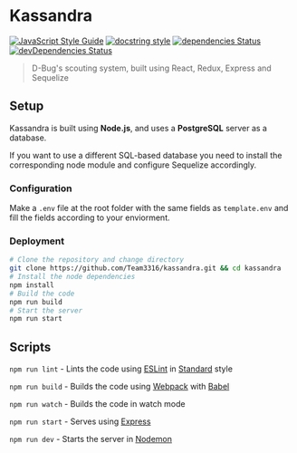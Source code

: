 # Kassandra

[![JavaScript Style Guide](https://img.shields.io/badge/code_style-standard-brightgreen.svg)](https://standardjs.com)
[![docstring style](https://img.shields.io/badge/docstring%20style-jsdocs-brightgreen.svg)](http://usejsdoc.org/)
[![dependencies Status](https://img.shields.io/david/Team3316/kassandra.svg)](https://david-dm.org/Team3316/kassandra)
[![devDependencies Status](https://img.shields.io/david/dev/Team3316/kassandra.svg)](https://david-dm.org/Team3316/kassandra?type=dev)
>D-Bug's scouting system, built using React, Redux, Express and Sequelize

## Setup

Kassandra is built using **Node.js**, and uses a **PostgreSQL** server as a database.

If you want to use a different SQL-based database you need to install the corresponding node module and configure Sequelize accordingly.

### Configuration

Make a `.env` file at the root folder with the same fields as `template.env` and fill the fields according to your enviorment.

### Deployment

```Bash
# Clone the repository and change directory
git clone https://github.com/Team3316/kassandra.git && cd kassandra
# Install the node dependencies
npm install
# Build the code
npm run build
# Start the server
npm run start
```

## Scripts

`npm run lint` - Lints the code using [ESLint](https://eslint.org/) in [Standard](https://standardjs.com/) style

`npm run build` - Builds the code using [Webpack](https://webpack.js.org/) with [Babel](https://babeljs.io/)

`npm run watch` - Builds the code in watch mode

`npm run start` - Serves using [Express](https://expressjs.com/)

`npm run dev` - Starts the server in [Nodemon](https://nodemon.io/)
